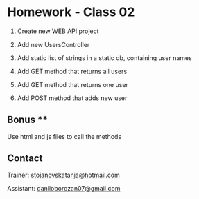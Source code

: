 # Homework - Class 02

1. Create new WEB API project

2. Add new UsersController

3. Add static list of strings in a static db, containing user names

4. Add GET method that returns all users

5. Add GET method that returns one user

6. Add POST method that adds new user

## Bonus **
Use html and js files to call the methods

## Contact
Trainer: stojanovskatanja@hotmail.com

Assistant: daniloborozan07@gmail.com